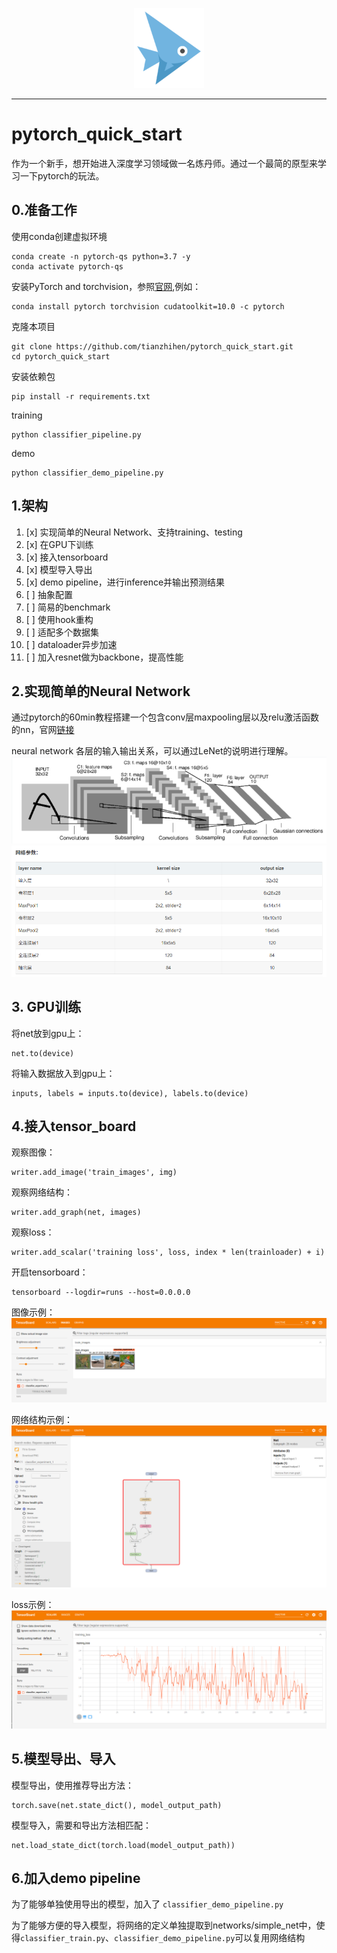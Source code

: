 <p align="center"><img src="doc/logo.png" /></p>

---------------------------

# pytorch_quick_start
作为一个新手，想开始进入深度学习领域做一名炼丹师。通过一个最简的原型来学习一下pytorch的玩法。

## 0.准备工作
使用conda创建虚拟环境
```
conda create -n pytorch-qs python=3.7 -y
conda activate pytorch-qs
```

安装PyTorch and torchvision，参照[官网](https://pytorch.org/),例如：
```
conda install pytorch torchvision cudatoolkit=10.0 -c pytorch
```

克隆本项目
```
git clone https://github.com/tianzhihen/pytorch_quick_start.git
cd pytorch_quick_start
```

安装依赖包
```
pip install -r requirements.txt
```

training
```
python classifier_pipeline.py
```

demo
```
python classifier_demo_pipeline.py
```

## 1.架构

1. [x] 实现简单的Neural Network、支持training、testing
1. [x] 在GPU下训练
1. [x] 接入tensorboard
1. [x] 模型导入导出
1. [x] demo pipeline，进行inference并输出预测结果
1. [ ] 抽象配置
1. [ ] 简易的benchmark
1. [ ] 使用hook重构
1. [ ] 适配多个数据集
1. [ ] dataloader异步加速
1. [ ] 加入resnet做为backbone，提高性能

## 2.实现简单的Neural Network
通过pytorch的60min教程搭建一个包含conv层maxpooling层以及relu激活函数的nn，官网[链接](https://pytorch.org/tutorials/beginner/blitz/neural_networks_tutorial.html#sphx-glr-beginner-blitz-neural-networks-tutorial-py)

neural network 各层的输入输出关系，可以通过LeNet的说明进行理解。
![](doc/LeNet.png)
![](doc/LeNet_info.png)

## 3. GPU训练
将net放到gpu上：
```
net.to(device)
```
将输入数据放入到gpu上：
```
inputs, labels = inputs.to(device), labels.to(device)
```


## 4.接入tensor_board
观察图像：
```
writer.add_image('train_images', img)
```
观察网络结构：
```
writer.add_graph(net, images)
```

观察loss：
```
writer.add_scalar('training loss', loss, index * len(trainloader) + i)
```

开启tensorboard：
```
tensorboard --logdir=runs --host=0.0.0.0
```

图像示例：
![](doc/tensorboard_image.png)

网络结构示例：
![](doc/tensorboard_graph.png)

loss示例：
![](doc/tensorboard_loss.png)

## 5.模型导出、导入
模型导出，使用推荐导出方法：
```
torch.save(net.state_dict(), model_output_path)
```
模型导入，需要和导出方法相匹配：
```
net.load_state_dict(torch.load(model_output_path))
```

## 6.加入demo pipeline
为了能够单独使用导出的模型，加入了 `classifier_demo_pipeline.py`

为了能够方便的导入模型，将网络的定义单独提取到networks/simple_net中，使得`classifier_train.py`、`classifier_demo_pipeline.py`可以复用网络结构

 